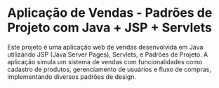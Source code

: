 # Aplicação de Vendas - Padrões de Projeto com Java + JSP + Servlets

Este projeto é uma aplicação web de vendas desenvolvida em Java utilizando JSP (Java Server Pages), Servlets, e Padrões de Projeto. A aplicação simula um sistema de vendas com funcionalidades como cadastro de produtos, gerenciamento de usuários e fluxo de compras, implementando diversos padrões de design.

